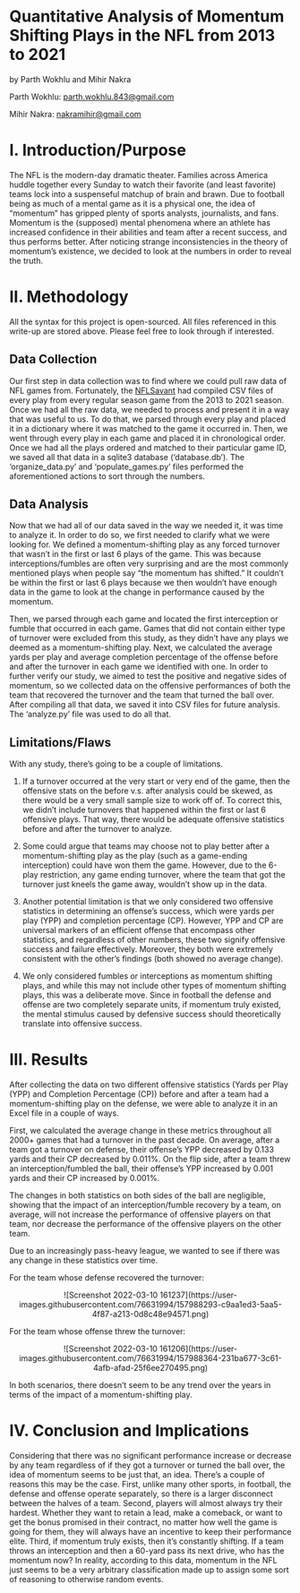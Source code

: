 # Quantitative Analysis of Momentum Shifting Plays in the NFL from 2013 to 2021

by Parth Wokhlu and Mihir Nakra 

Parth Wokhlu: parth.wokhlu.843@gmail.com

Mihir Nakra: nakramihir@gmail.com

# I. Introduction/Purpose
The NFL is the modern-day dramatic theater. Families across America huddle together every Sunday to watch their favorite (and least favorite) teams lock into a suspenseful matchup of brain and brawn. Due to football being as much of a mental game as it is a physical one, the idea of “momentum” has gripped plenty of sports analysts, journalists, and fans. Momentum is the (supposed) mental phenomena where an athlete has increased confidence in their abilities and team after a recent success, and thus performs better. After noticing strange inconsistencies in the theory of momentum’s existence, we decided to look at the numbers in order to reveal the truth. 

# II. Methodology
All the syntax for this project is open-sourced. All files referenced in this write-up are stored above. Please feel free to look through if interested.

## Data Collection
Our first step in data collection was to find where we could pull raw data of NFL games from. Fortunately, the [NFLSavant](http://www.nflsavant.com/) had compiled CSV files of every play from every regular season game from the 2013 to 2021 season. Once we had all the raw data, we needed to process and present it in a way that was useful to us. To do that, we parsed through every play and placed it in a dictionary where it was matched to the game it occurred in. Then, we went through every play in each game and placed it in chronological order. Once we had all the plays ordered and matched to their particular game ID, we saved all that data in a sqlite3 database (‘database.db’). The ‘organize_data.py’ and ‘populate_games.py’ files performed the aforementioned actions to sort through the numbers. 

## Data Analysis
Now that we had all of our data saved in the way we needed it, it was time to analyze it. In order to do so, we first needed to clarify what we were looking for. We defined a momentum-shifting play as any forced turnover that wasn’t in the first or last 6 plays of the game. This was because interceptions/fumbles are often very surprising and are the most commonly mentioned plays when people say “the momentum has shifted.” It couldn’t be within the first or last 6 plays because we then wouldn’t have enough data in the game to look at the change in performance caused by the momentum. 

Then, we parsed through each game and located the first interception or fumble that occurred in each game. Games that did not contain either type of turnover were excluded from this study, as they didn’t have any plays we deemed as a momentum-shifting play. Next, we calculated the average yards per play and average completion percentage of the offense before and after the turnover in each game we identified with one. In order to further verify our study, we aimed to test the positive and negative sides of momentum, so we collected data on the offensive performances of both the team that recovered the turnover and the team that turned the ball over. After compiling all that data, we saved it into CSV files for future analysis. The ‘analyze.py’ file was used to do all that.

## Limitations/Flaws
With any study, there’s going to be a couple of limitations.

1. If a turnover occurred at the very start or very end of the game, then the offensive stats on the before v.s. after analysis could be skewed, as there would be a very small sample size to work off of. To correct this, we didn’t include turnovers that happened within the first or last 6 offensive plays. That way, there would be adequate offensive statistics before and after the turnover to analyze.

2. Some could argue that teams may choose not to play better after a momentum-shifting play as the play (such as a game-ending interception) could have won them the game. However, due to the 6-play restriction, any game ending turnover, where the team that got the turnover just kneels the game away, wouldn’t show up in the data.

3. Another potential limitation is that we only considered two offensive statistics in determining an offense’s success, which were yards per play (YPP) and completion percentage (CP). However, YPP and CP are universal markers of an efficient offense that encompass other statistics, and regardless of other numbers, these two signify offensive success and failure effectively. Moreover, they both were extremely consistent with the other’s findings (both showed no average change). 

4. We only considered fumbles or interceptions as momentum shifting plays, and while this may not include other types of momentum shifting plays, this was a deliberate move. Since in football the defense and offense are two completely separate units, if momentum truly existed, the mental stimulus caused by defensive success should theoretically translate into offensive success.

# III. Results

After collecting the data on two different offensive statistics (Yards per Play (YPP) and Completion Percentage (CP)) before and after a team had a momentum-shifting play on the defense, we were able to analyze it in an Excel file in a couple of ways.

First, we calculated the average change in these metrics throughout all 2000+ games that had a turnover in the past decade. On average, after a team got a turnover on defense, their offense’s YPP decreased by 0.133 yards and their CP decreased by 0.011%. On the flip side, after a team threw an interception/fumbled the ball, their offense’s YPP increased by 0.001 yards and their CP increased by 0.001%.

The changes in both statistics on both sides of the ball are negligible, showing that the impact of an interception/fumble recovery by a team, on average, will not increase the performance of offensive players on that team, nor decrease the performance of the offensive players on the other team. 

Due to an increasingly pass-heavy league, we wanted to see if there was any change in these statistics over time. 

For the team whose defense recovered the turnover:
<p align="center">
![Screenshot 2022-03-10 161237](https://user-images.githubusercontent.com/76631994/157988293-c9aa1ed3-5aa5-4f87-a213-0d8c48e94571.png)
</p>

For the team whose offense threw the turnover:

<p align="center">
![Screenshot 2022-03-10 161206](https://user-images.githubusercontent.com/76631994/157988364-231ba677-3c61-4afb-afad-25f6ee270495.png)
</p>

In both scenarios, there doesn’t seem to be any trend over the years in terms of the impact of a momentum-shifting play.

# IV. Conclusion and Implications 
Considering that there was no significant performance increase or decrease by any team regardless of if they got a turnover or turned the ball over, the idea of momentum seems to be just that, an idea. There’s a couple of reasons this may be the case. First, unlike many other sports, in football, the defense and offense operate separately, so there is a larger disconnect between the halves of a team. Second, players will almost always try their hardest. Whether they want to retain a lead, make a comeback, or want to get the bonus promised in their contract, no matter how well the game is going for them, they will always have an incentive to keep their performance elite. Third, if momentum truly exists, then it’s constantly shifting. If a team throws an interception and then a 60-yard pass its next drive, who has the momentum now? In reality, according to this data, momentum in the NFL just seems to be a very arbitrary classification made up to assign some sort of reasoning to otherwise random events. 

